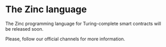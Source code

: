 # The Zinc language

The Zinc programming language for Turing-complete smart contracts will be released soon.

Please, follow our official channels for more information.
